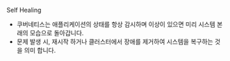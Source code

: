 Self Healing
- 쿠버네티스는 애플리케이션의 상태를 항상 감시하며 이상이 있으면 미리 시스템 본래의 모습으로 돌아갑니다.
- 문제 발생 시, 재시작 하거나 클러스터에서 장애를 제거하여 시스템을 복구하는 것을 의미 합니다.
